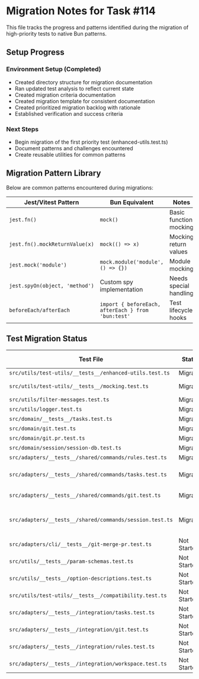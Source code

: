 # Migration Notes for Task #114

This file tracks the progress and patterns identified during the migration of high-priority tests to native Bun patterns.

## Setup Progress

### Environment Setup (Completed)
- Created directory structure for migration documentation
- Ran updated test analysis to reflect current state
- Created migration criteria documentation
- Created migration template for consistent documentation
- Created prioritized migration backlog with rationale
- Established verification and success criteria

### Next Steps
- Begin migration of the first priority test (enhanced-utils.test.ts)
- Document patterns and challenges encountered
- Create reusable utilities for common patterns

## Migration Pattern Library

Below are common patterns encountered during migrations:

| Jest/Vitest Pattern | Bun Equivalent | Notes |
|---------------------|----------------|-------|
| `jest.fn()` | `mock()` | Basic function mocking |
| `jest.fn().mockReturnValue(x)` | `mock(() => x)` | Mocking return values |
| `jest.mock('module')` | `mock.module('module', () => {})` | Module mocking |
| `jest.spyOn(object, 'method')` | Custom spy implementation | Needs special handling |
| `beforeEach/afterEach` | `import { beforeEach, afterEach } from 'bun:test'` | Test lifecycle hooks |

## Test Migration Status

| Test File | Status | Migration Difficulty | Notes |
|-----------|--------|----------------------|-------|
| `src/utils/test-utils/__tests__/enhanced-utils.test.ts` | Migrated | Easy | Priority 1 |
| `src/utils/test-utils/__tests__/mocking.test.ts` | Migrated | Easy | Priority 1, Contains jest.spyOn |
| `src/utils/filter-messages.test.ts` | Migrated | Easy | Priority 1 |
| `src/utils/logger.test.ts` | Migrated | Easy | Priority 1 |
| `src/domain/__tests__/tasks.test.ts` | Migrated | Medium | Priority 2 |
| `src/domain/git.test.ts` | Migrated | Medium | Priority 2 |
| `src/domain/git.pr.test.ts` | Migrated | Medium | Priority 2 |
| `src/domain/session/session-db.test.ts` | Migrated | Easy | Priority 2 |
| `src/adapters/__tests__/shared/commands/rules.test.ts` | Migrated | Easy | Priority 3 |
| `src/adapters/__tests__/shared/commands/tasks.test.ts` | Migrated | Easy | Priority 3, Used expectToHaveLength and mock helpers |
| `src/adapters/__tests__/shared/commands/git.test.ts` | Migrated | Easy | Priority 3, Found already migrated |
| `src/adapters/__tests__/shared/commands/session.test.ts` | Migrated | Easy | Priority 3, Found already migrated, Uses custom matchers |
| `src/adapters/cli/__tests__/git-merge-pr.test.ts` | Not Started | Easy | Priority 3 |
| `src/utils/__tests__/param-schemas.test.ts` | Not Started | Easy | Priority 4 |
| `src/utils/__tests__/option-descriptions.test.ts` | Not Started | Easy | Priority 4 |
| `src/utils/test-utils/__tests__/compatibility.test.ts` | Not Started | Medium | Priority 4 |
| `src/adapters/__tests__/integration/tasks.test.ts` | Not Started | Easy | Priority 5 |
| `src/adapters/__tests__/integration/git.test.ts` | Not Started | Easy | Priority 5 |
| `src/adapters/__tests__/integration/rules.test.ts` | Not Started | Easy | Priority 5 |
| `src/adapters/__tests__/integration/workspace.test.ts` | Not Started | Easy | Priority 5 |
